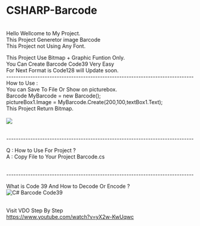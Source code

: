 # CSHARP-Barcode
<br>
Hello Wellcome to My Project.<br>
This Project Generetor image Barcode <br>
This Project not Using Any Font.<br>

This Project Use Bitmap + Graphic Funtion Only.<br>
You Can Create Barcode Code39 Very Easy<br>
For Next Format is Code128 will Update soon.
<br>------------------------------------------------------------------------------<br>
How to Use :<br>
You can Save To File Or Show on picturebox.<br>
Barcode MyBarcode = new Barcode();<br>
pictureBox1.Image =   MyBarcode.Create(200,100,textBox1.Text);<br>
This Project Return Bitmap.<br><br>
<img class="C# Barcode Code39" src="http://dtgvfn.com/wp-content/uploads/2015/06/titel2.png">

<br>------------------------------------------------------------------------------<br>


Q : How to Use For Project ?<br>
A : Copy File to Your Project Barcode.cs<br>

<br>------------------------------------------------------------------------------<br>


What is Code 39 And How to Decode Or Encode ?<br>
<img alt="C# Barcode Code39" src="http://dtgvfn.com/wp-content/uploads/2015/06/sample1.png"><br><br>

Visit VDO Step By Step<br>
https://www.youtube.com/watch?v=yX2w-KwUqwc

